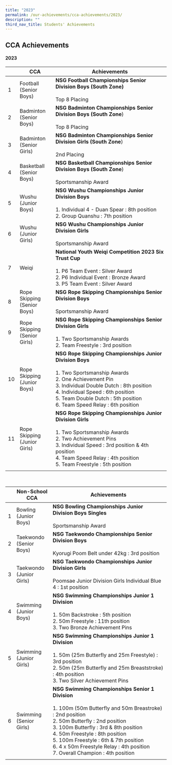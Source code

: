 ```yaml
---
title: "2023"
permalink: /our-achievements/cca-achievements/2023/
description: ""
third_nav_title: Students' Achievements
---
```

## CCA Achievements 

#### **2023**



|  | CCA| Achievements |
| -------- | -------- | -------- |
| 1   | Football <br>(Senior Boys)   |**NSG Football Championships Senior Division Boys (South Zone)** <br><br> Top 8 Placing<br>|
|2|Badminton <br>(Senior Boys)|**NSG Badminton Championships Senior Division Boys (South Zone**)<br><br>Top 8 Placing<br>|
|3|Badminton <br>(Senior Girls) |  **NSG Badminton Championships Senior Division Girls (South Zone**)<br><br>2nd Placing<br>|
|4|Basketball<br> (Senior Boys)|  **NSG Basketball Championships Senior Division Boys (South Zone**)<br><br>Sportsmanship Award<br>|
|5|Wushu <br> (Junior Boys)|**NSG Wushu Championships Junior Division Boys**<br><br>1. Individual   4 - Duan Spear : 8th position<br>2. Group  Quanshu : 7th position<br> |
|6|Wushu <br> (Junior Girls)|**NSG Wushu Championships Junior Division Girls**<br><br>Sportsmanship Award|
|7|Weiqi| **National Youth Weiqi Competition 2023 Six Trust Cup** <br><br>1. P6 Team Event : Silver Award<br>2. P6 Individual Event : Bronze Award<br>3. P5 Team Event : Silver Award <br>  |
|8|Rope Skipping <br>(Senior Boys)|**NSG Rope Skipping Championships Senior Division Boys**<br><br>Sportsmanship Award |
|9|Rope Skipping <br>(Senior Girls)|**NSG Rope Skipping Championships Senior Division Girls**<br><br>1. Two Sportsmanship Awards<br>2. Team Freestyle : 3rd position<br>|
|10|Rope Skipping <br>(Junior Boys)|**NSG Rope Skipping Championships Junior Division Boys** <br><br>1. Two Sportsmanship Awards<br>2. One Achievement Pin<br>3. Individual Double Dutch : 8th position<br>4. Individual Speed : 6th position<br>5. Team Double Dutch : 5th position<br>6. Team Speed Relay : 6th position<br>|
|11|Rope Skipping<br> (Junior Girls)|**NSG Rope Skipping Championships Junior Division Girls** <br><br>1. Two Sportsmanship Awards<br>2. Two Achievement Pins<br>3. Individual Speed : 3rd position &amp;  4th position<br>4. Team Speed Relay : 4th position<br>5. Team Freestyle : 5th position<br> |
||||

<br>

| | Non-School<br> CCA | Achievements|
| -------- | -------- | -------- |
| 1| Bowling <br> (Junior Boys)| **NSG Bowling Championships Junior Division Boys Singles**<br><br>Sportsmanship Award|
|2|Taekwondo <br> (Senior Boys)|**NSG Taekwondo Championships Senior Division Boys** <br><br> Kyorugi Poom Belt under 42kg : 3rd position |
|3|Taekwondo <br> (Junior Girls)|**NSG Taekwondo Championships Junior Division Girls**<br><br>Poomsae Junior Division Girls Individual Blue 4 : 1st position|
|4|Swimming<br>(Junior Boys)|**NSG Swimming Championships Junior 1 Division**<br><br>1. 50m Backstroke : 5th position<br>2. 50m Freestyle : 11th position <br>3. Two Bronze Achievement Pins|
|5|Swimming<br>(Junior Girls)|**NSG Swimming Championships Junior 1 Division**<br><br>1. 50m (25m Butterfly and 25m Freestyle) : 3rd position <br>2. 50m (25m Butterfly and 25m Breaststroke) : 4th position <br>3. Two Silver Achievement Pins |
|6|Swimming<br>(Senior Girls)|**NSG Swimming Championships Senior 1 Division**<br><br>1. 100m (50m Butterfly and 50m Breastroke) : 2nd position <br>2. 50m Butterfly : 2nd position <br> 3. 100m Butterfly : 3rd &amp; 8th position<br>4. 50m Freestyle : 8th position<br>5. 100m Freestyle : 6th &amp; 7th position<br>6. 4 x 50m Freestyle Relay : 4th position<br> 7. Overall Champion : 4th position|
||||